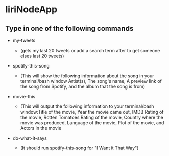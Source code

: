 # liriNodeApp


## Type in one of the following commands 

* my-tweets 
    * (gets my last 20 tweets or add a search term after to get someone elses last 20 tweets)

* spotify-this-song 
    * (This will show the following information about the song in your terminal/bash window Artist(s), The song's name, A preview link of the song from Spotify, and the album that the song is from)

*  movie-this 
    * (This will output the following information to your terminal/bash window:Title of the movie, Year the movie came    out, IMDB Rating of the movie, Rotten Tomatoes Rating of the movie, Country where the movie was produced, Language of the  movie, Plot of the movie, and Actors in the movie

* do-what-it-says 
    * (It should run spotify-this-song for "I Want it That Way")



